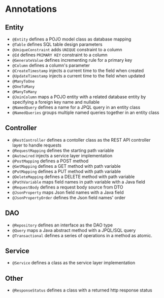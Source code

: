 # Annotations
## Entity
- `@Entity` defines a POJO model class as database mapping
- `@Table` defines SQL table design parameters
- `@UniqueConstraint` adds `UNIQUE` constraint to a column
- `@Id` defines `PRIMARY KEY` constraint to a column
- `@GenerateValue` defines incrementing rule for a primary key
- `@Column` defines a column's parameter
- `@CreateTimestamp` injects a current time to the field when created
- `@UpdateTimestamp` injects a current time to the field when updated
- `@ManyToOne`
- `@OneToMany`
- `@ManyToMany`
- `@JoinColumn` maps a POJO entity with a related database entity by specifying a foreign key name and nullable
- `@NamedQuery` defines a name for a JPQL query in an entity class
- `@NamedQueries` groups multiple named queries together in an entity class

## Controller
- `@RestController` defines a contoller class as the REST API controller layer to handle requests
- `@RequestMapping` defines the starting path variable
- `@Autowired` injects a service layer implementation
- `@PostMapping` defines a POST method
- `@GetMapping` defines a GET method with path variable
- `@PutMapping` defines a PUT method with path variable
- `@DeleteMapping` defines a DELETE method with path variable
- `@PathVariable` maps field names in path variable with a Java field
- `@RequestBody` defines a request body source from DTO
- `@JsonProperty` maps Json field names with a Java field
- `@JsonPropertyOrder` defines the Json field names' order

## DAO
- `@Repository` defines an interface as the DAO type
- `@Query` maps a Java abstract method with a JPQL/SQL query
- `@Transactional` defines a series of operations in a method as atomic.

## Service
- `@Service` defines a class as the service layer implementation

## Other
- `@ResponseStatus` defines a class with a returned http response status

